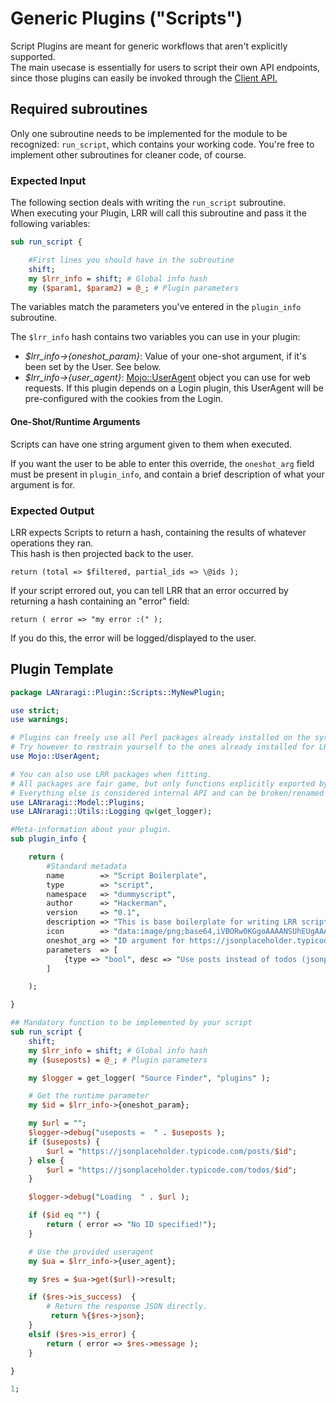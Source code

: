 # Generic Plugins \("Scripts"\)

Script Plugins are meant for generic workflows that aren't explicitly supported.  
The main usecase is essentially for users to script their own API endpoints, since those plugins can easily be invoked through the [Client API.](https://github.com/Difegue/LANraragi/tree/b0f2b1a611766b84a0c43df692972a98296fd180/tools/Documentation/plugin-docs/extending-lanraragi/client-api.md)

## Required subroutines

Only one subroutine needs to be implemented for the module to be recognized: `run_script`, which contains your working code. You're free to implement other subroutines for cleaner code, of course.

### Expected Input

The following section deals with writing the `run_script` subroutine.  
When executing your Plugin, LRR will call this subroutine and pass it the following variables:

```perl
sub run_script {

    #First lines you should have in the subroutine
    shift;
    my $lrr_info = shift; # Global info hash
    my ($param1, $param2) = @_; # Plugin parameters
```

The variables match the parameters you've entered in the `plugin_info` subroutine.

The `$lrr_info` hash contains two variables you can use in your plugin:

* _$lrr\_info-&gt;{oneshot\_param}_: Value of your one-shot argument, if it's been set by the User. See below.
* _$lrr\_info-&gt;{user\_agent}_: [Mojo::UserAgent](https://mojolicious.org/perldoc/Mojo/UserAgent) object you can use for web requests. If this plugin depends on a Login plugin, this UserAgent will be pre-configured with the cookies from the Login.

#### One-Shot/Runtime Arguments

Scripts can have one string argument given to them when executed.

If you want the user to be able to enter this override, the `oneshot_arg` field must be present in `plugin_info`, and contain a brief description of what your argument is for.

### Expected Output

LRR expects Scripts to return a hash, containing the results of whatever operations they ran.  
This hash is then projected back to the user.

`return (total => $filtered, partial_ids => \@ids );`

If your script errored out, you can tell LRR that an error occurred by returning a hash containing an "error" field:

`return ( error => "my error :(" );`

If you do this, the error will be logged/displayed to the user.

## Plugin Template

```perl
package LANraragi::Plugin::Scripts::MyNewPlugin;

use strict;
use warnings;

# Plugins can freely use all Perl packages already installed on the system 
# Try however to restrain yourself to the ones already installed for LRR (see tools/cpanfile) to avoid extra installations by the end-user.
use Mojo::UserAgent;

# You can also use LRR packages when fitting.
# All packages are fair game, but only functions explicitly exported by the Utils packages are supported between versions.
# Everything else is considered internal API and can be broken/renamed between versions.
use LANraragi::Model::Plugins;
use LANraragi::Utils::Logging qw(get_logger);

#Meta-information about your plugin.
sub plugin_info {

    return (
        #Standard metadata
        name        => "Script Boilerplate",
        type        => "script",
        namespace   => "dummyscript",
        author      => "Hackerman",
        version     => "0.1",
        description => "This is base boilerplate for writing LRR scripts. Uses JSONPlaceholder to return bogus data.",
        icon        => "data:image/png;base64,iVBORw0KGgoAAAANSUhEUgAAABQAAAAUCAIAAAAC64paAAAAAXNSR0IArs4c6QAAAARnQU1BAACxjwv8YQUAAAAJcEhZcwAADsMAAA7DAcdvqGQAAABZSURBVDhPzY5JCgAhDATzSl+e/2irOUjQSFzQog5hhqIl3uBEHPxIXK7oFXwVE+Hj5IYX4lYVtN6MUW4tGw5jNdjdt5bLkwX1q2rFU0/EIJ9OUEm8xquYOQFEhr9vvu2U8gAAAABJRU5ErkJggg==",
        oneshot_arg => "ID argument for https://jsonplaceholder.typicode.com/",
        parameters  => [
            {type => "bool", desc => "Use posts instead of todos (jsonplaceholder)"}
        ]

    );

}

## Mandatory function to be implemented by your script
sub run_script {
    shift;
    my $lrr_info = shift; # Global info hash 
    my ($useposts) = @_; # Plugin parameters

    my $logger = get_logger( "Source Finder", "plugins" );

    # Get the runtime parameter
    my $id = $lrr_info->{oneshot_param};

    my $url = "";
    $logger->debug("useposts =  " . $useposts );
    if ($useposts) {
        $url = "https://jsonplaceholder.typicode.com/posts/$id";
    } else {
        $url = "https://jsonplaceholder.typicode.com/todos/$id";
    }

    $logger->debug("Loading  " . $url );

    if ($id eq "") {
        return ( error => "No ID specified!"); 
    }

    # Use the provided useragent
    my $ua = $lrr_info->{user_agent};

    my $res = $ua->get($url)->result;

    if ($res->is_success)  {
        # Return the response JSON directly.
         return %{$res->json}; 
    }
    elsif ($res->is_error) { 
        return ( error => $res->message );  
    }

}

1;
```

